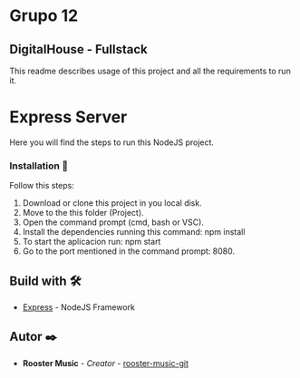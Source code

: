 # Grupo 12
## DigitalHouse - Fullstack

This readme describes usage of this project and all the requirements to run it.

#  Express Server

Here you will find the steps to run this NodeJS project.

### Installation 🔧

Follow this steps:

1. Download or clone this project in you local disk.
2. Move to the this folder (Project).
3. Open the command prompt (cmd, bash or VSC).
3. Install the dependencies running this command:
    npm install
4. To start the aplicacion run:
    npm start
5. Go to the port mentioned in the command prompt: 8080.

## Build with 🛠️

* [Express](https://www.npmjs.com/package/express) -  NodeJS Framework


## Autor ✒️

* **Rooster Music** - *Creator* - [rooster-music-git](https://github.com/tovarfranco/grupo-12-RoosterMusic)